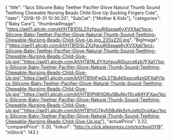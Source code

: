 {
	"title": "1pcs Silicone Baby Teether Pacifier Glove Natural Thumb Sound Teething Chewable Nursing Beads Child Give Up Sucking Fingers Cute",
	"date": "2018-10-31 10:30:20",
	"SubCat": ["Mother & Kids"],
	"categories": ["Baby Care"],
	"thumbnailImage": "https://ae01.alicdn.com/kf/HTB1DSLZXzfguuRjSspaq6yXVXXaI/1pcs-Silicone-Baby-Teether-Pacifier-Glove-Natural-Thumb-Sound-Teething-Chewable-Nursing-Beads-Child-Give-Up.jpg_220x220.jpg",
	"BigImage": ["https://ae01.alicdn.com/kf/HTB1DSLZXzfguuRjSspaq6yXVXXaI/1pcs-Silicone-Baby-Teether-Pacifier-Glove-Natural-Thumb-Sound-Teething-Chewable-Nursing-Beads-Child-Give-Up.jpg","https://ae01.alicdn.com/kf/HTB1N_6YXzfguuRjSszcq6zb7FXaY/1pcs-Silicone-Baby-Teether-Pacifier-Glove-Natural-Thumb-Sound-Teething-Chewable-Nursing-Beads-Child-Give-Up.jpg","https://ae01.alicdn.com/kf/HTB1hIFwGL5TBuNjSspcq6znGFXaP/1pcs-Silicone-Baby-Teether-Pacifier-Glove-Natural-Thumb-Sound-Teething-Chewable-Nursing-Beads-Child-Give-Up.jpg","https://ae01.alicdn.com/kf/HTB1PtWXGKuSBuNjy1Xcq6AYjFXay/1pcs-Silicone-Baby-Teether-Pacifier-Glove-Natural-Thumb-Sound-Teething-Chewable-Nursing-Beads-Child-Give-Up.jpg","https://ae01.alicdn.com/kf/HTB1VO74yfiSBuNkSnhJq6zDcpXac/1pcs-Silicone-Baby-Teether-Pacifier-Glove-Natural-Thumb-Sound-Teething-Chewable-Nursing-Beads-Child-Give-Up.jpg"],
	"actualPrice": 3.22,
	"comparePrice": 5.20,
	"linkurl": "http://s.click.aliexpress.com/e/cbvqOYI8",
	"inStock": 143
}
